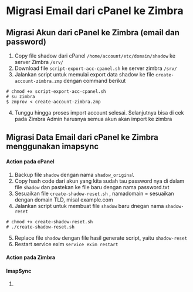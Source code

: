 # Migrasi Email dari cPanel ke Zimbra

## Migrasi Akun dari cPanel ke Zimbra (email dan password)
1. Copy file shadow dari cPanel ```/home/account/etc/domain/shadow``` ke server Zimbra ```/srv/```
2. Download file ```script-export-acc-cpanel.sh``` ke server zimbra ```/srv/```
3. Jalankan script untuk memulai export data shadow ke file ```create-account-zimbra.zmp``` dengan command berikut  
```
# chmod +x script-export-acc-cpanel.sh  
# su zimbra  
$ zmprov < create-account-zimbra.zmp
```
4. Tunggu hingga proses import account selesai. Selanjutnya bisa di cek pada Zimbra Admin harusnya semua akun akan import ke zimbra

## Migrasi Data Email dari cPanel ke Zimbra menggunakan imapsync
#### Action pada cPanel
1. Backup file ```shadow``` dengan nama ```shadow_original```
2. Copy hash code dari akun yang kita sudah tau password nya di dalam file ```shadow``` dan pastekan ke file baru dengan nama password.txt
3. Sesuaikan file ```create-shadow-reset.sh``` , namadomain = sesuaikan dengan domain TLD, misal example.com
4. Jalankan script untuk membuat file ```shadow``` baru dnegan nama ```shadow-reset```
```
# chmod +x create-shadow-reset.sh
# ./create-shadow-reset.sh
```
5. Replace file ```shadow``` dengan file hasil generate script, yaitu ```shadow-reset```
6. Restart service exim ```service exim restart```

#### Action pada Zimbra

#### ImapSync
1.
